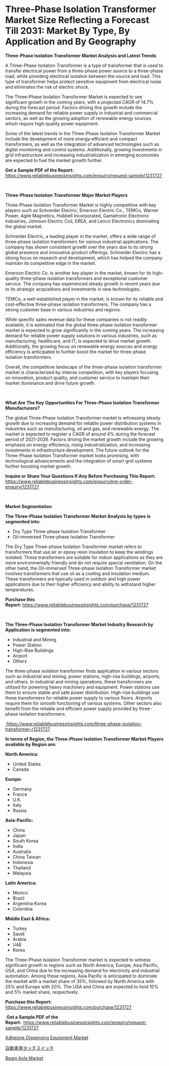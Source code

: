 <p><h1>Three-Phase Isolation Transformer Market Size Reflecting a Forecast Till 2031: Market By Type, By Application and By Geography</h1></p><p><strong>Three-Phase Isolation Transformer Market Analysis and Latest Trends</strong></p>
<p><p>A Three-Phase Isolation Transformer is a type of transformer that is used to transfer electrical power from a three-phase power source to a three-phase load, while providing electrical isolation between the source and load. This type of transformer helps protect sensitive equipment from electrical noise and eliminates the risk of electric shock.</p><p>The Three-Phase Isolation Transformer Market is expected to see significant growth in the coming years, with a projected CAGR of 14.7% during the forecast period. Factors driving this growth include the increasing demand for reliable power supply in industrial and commercial sectors, as well as the growing adoption of renewable energy sources which require high-quality power equipment.</p><p>Some of the latest trends in the Three-Phase Isolation Transformer Market include the development of more energy-efficient and compact transformers, as well as the integration of advanced technologies such as digital monitoring and control systems. Additionally, growing investments in grid infrastructure and increasing industrialization in emerging economies are expected to fuel the market growth further.</p></p>
<p><strong>Get a Sample PDF of the Report:&nbsp;</strong> <a href="https://www.reliablebusinessinsights.com/enquiry/request-sample/1231727">https://www.reliablebusinessinsights.com/enquiry/request-sample/1231727</a></p>
<p>&nbsp;</p>
<p><strong>Three-Phase Isolation Transformer Major Market Players</strong></p>
<p><p>Three-Phase Isolation Transformer Market is highly competitive with key players such as Schneider Electric, Emerson Electric Co., TEMCo, Warner Power, Agile Magnetics, Hubbell Incorporated, Gamatronic Electronic Industries, Johnson Electric Coil, EREA, and Lenco Electronics dominating the global market. </p><p>Schneider Electric, a leading player in the market, offers a wide range of three-phase isolation transformers for various industrial applications. The company has shown consistent growth over the years due to its strong global presence and innovative product offerings. Schneider Electric has a strong focus on research and development, which has helped the company maintain its competitive edge in the market.</p><p>Emerson Electric Co. is another key player in the market, known for its high-quality three-phase isolation transformers and exceptional customer service. The company has experienced steady growth in recent years due to its strategic acquisitions and investments in new technologies.</p><p>TEMCo, a well-established player in the market, is known for its reliable and cost-effective three-phase isolation transformers. The company has a strong customer base in various industries and regions.</p><p>While specific sales revenue data for these companies is not readily available, it is estimated that the global three-phase isolation transformer market is expected to grow significantly in the coming years. The increasing demand for reliable power supply solutions in various industries, such as manufacturing, healthcare, and IT, is expected to drive market growth. Additionally, the growing focus on renewable energy sources and energy efficiency is anticipated to further boost the market for three-phase isolation transformers.</p><p>Overall, the competitive landscape of the three-phase isolation transformer market is characterized by intense competition, with key players focusing on innovation, product quality, and customer service to maintain their market dominance and drive future growth.</p></p>
<p>&nbsp;</p>
<p><strong>What Are The Key Opportunities For Three-Phase Isolation Transformer Manufacturers?</strong></p>
<p><p>The global Three-Phase Isolation Transformer market is witnessing steady growth due to increasing demand for reliable power distribution systems in industries such as manufacturing, oil and gas, and renewable energy. The market is expected to register a CAGR of around 4% during the forecast period of 2021-2026. Factors driving the market growth include the growing emphasis on energy efficiency, rising industrialization, and increasing investments in infrastructure development. The future outlook for the Three-Phase Isolation Transformer market looks promising, with technological advancements and the integration of smart grid systems further boosting market growth.</p></p>
<p><strong>Inquire or Share Your Questions If Any Before Purchasing This Report:</strong> <a href="https://www.reliablebusinessinsights.com/enquiry/pre-order-enquiry/1231727">https://www.reliablebusinessinsights.com/enquiry/pre-order-enquiry/1231727</a></p>
<p>&nbsp;</p>
<p><strong>Market Segmentation</strong></p>
<p><strong>The Three-Phase Isolation Transformer Market Analysis by types is segmented into:</strong></p>
<p><ul><li>Dry Type Three-phase Isolation Transformer</li><li>Oil-immersed Three-phase Isolation Transformer</li></ul></p>
<p><p>The Dry Type Three-phase Isolation Transformer market refers to transformers that use air or epoxy resin insulation to keep the windings isolated. These transformers are suitable for indoor applications as they are more environmentally friendly and do not require special ventilation. On the other hand, the Oil-immersed Three-phase Isolation Transformer market involves transformers that use oil as a cooling and insulation medium. These transformers are typically used in outdoor and high power applications due to their higher efficiency and ability to withstand higher temperatures.</p></p>
<p><strong>Purchase this Report:&nbsp;</strong><a href="https://www.reliablebusinessinsights.com/purchase/1231727">https://www.reliablebusinessinsights.com/purchase/1231727</a></p>
<p>&nbsp;</p>
<p><strong>The Three-Phase Isolation Transformer Market Industry Research by Application is segmented into:</strong></p>
<p><ul><li>Industrial and Mining</li><li>Power Station</li><li>High-Rise Buildings</li><li>Airport</li><li>Others</li></ul></p>
<p><p>The three-phase isolation transformer finds application in various sectors such as industrial and mining, power stations, high-rise buildings, airports, and others. In industrial and mining operations, these transformers are utilized for powering heavy machinery and equipment. Power stations use them to ensure stable and safe power distribution. High-rise buildings use these transformers for reliable power supply to various floors. Airports require them for smooth functioning of various systems. Other sectors also benefit from the reliable and efficient power supply provided by three-phase isolation transformers.</p></p>
<p><a href="https://www.reliablebusinessinsights.com/three-phase-isolation-transformer-r1231727">&nbsp;https://www.reliablebusinessinsights.com/three-phase-isolation-transformer-r1231727</a></p>
<p><strong>In terms of Region, the Three-Phase Isolation Transformer Market Players available by Region are:</strong></p>
<p>
    <p> <strong> North America: </strong>
        <ul>
            <li>United States</li>
            <li>Canada</li>
        </ul>
        </p> 
    <p> <strong> Europe: </strong>
        <ul>
            <li>Germany</li>
            <li>France</li>
            <li>U.K.</li>
            <li>Italy</li>
            <li>Russia</li>
        </ul>
        </p> 
    <p> <strong> Asia-Pacific: </strong>
        <ul>
            <li>China</li>
            <li>Japan</li>
            <li>South Korea</li>
            <li>India</li>
            <li>Australia</li>
            <li>China Taiwan</li>
            <li>Indonesia</li>
            <li>Thailand</li>
            <li>Malaysia</li>
        </ul>
        </p> 
    <p> <strong> Latin America: </strong>
        <ul>
            <li>Mexico</li>
            <li>Brazil</li>
            <li>Argentina Korea</li>
            <li>Colombia</li>
        </ul>
        </p> 
    <p> <strong> Middle East & Africa: </strong>
        <ul>
            <li>Turkey</li>
            <li>Saudi</li>
            <li>Arabia</li>
            <li>UAE</li>
            <li>Korea</li>
        </ul>
    </p>
    </p>
<p><p>The Three-Phase Isolation Transformer market is expected to witness significant growth in regions such as North America, Europe, Asia Pacific, USA, and China due to the increasing demand for electricity and industrial automation. Among these regions, Asia Pacific is anticipated to dominate the market with a market share of 35%, followed by North America with 25% and Europe with 20%. The USA and China are expected to hold 10% and 5% market share, respectively.</p></p>
<p><strong>Purchase this Report: </strong><a href="https://www.reliablebusinessinsights.com/purchase/1231727">https://www.reliablebusinessinsights.com/purchase/1231727</a></p>
<p>&nbsp;<strong>Get a Sample PDF of the Report:&nbsp;&nbsp;</strong><a href="https://www.reliablebusinessinsights.com/enquiry/request-sample/1231727">https://www.reliablebusinessinsights.com/enquiry/request-sample/1231727</a></p>
<p><strong></strong></p>
<p><p><a href="https://github.com/AnnChovey2023/Market-Research-Report-List-1/blob/main/adhesive-dispensing-equipment-market.md">Adhesive Dispensing Equipment Market</a></p><p><a href="https://github.com/vlcostes/Market-Research-Report-List-2/blob/main/3264652162685.md">自動車用タッチスイッチ</a></p><p><a href="https://github.com/ZackaryHalvorson2023/Market-Research-Report-List-1/blob/main/beam-axle-market.md">Beam Axle Market</a></p></p>